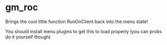 gm_roc
======

Brings the cool little function RunOnClient back into the menu state!

You should install menu plugins to get this to load properly (you can probs do it yourself though)
